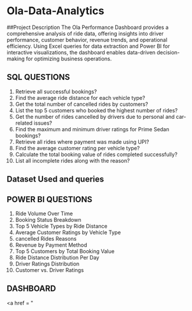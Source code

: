 # Ola-Data-Analytics
##Project Description
The Ola Performance Dashboard provides a comprehensive analysis of ride data, offering insights into driver performance, customer behavior, revenue trends, and operational efficiency. Using Excel queries for data extraction and Power BI for interactive visualizations, the dashboard enables data-driven decision-making for optimizing business operations.
## SQL QUESTIONS 
1. Retrieve all successful bookings?<br>
2. Find the average ride distance for each vehicle type?<br>
3. Get the total number of cancelled rides by customers?<br>
4. List the top 5 customers who booked the highest number of rides?<br>
5. Get the number of rides cancelled by drivers due to personal and car-related issues?<br>
6. Find the maximum and minimum driver ratings for Prime Sedan bookings?<br>
7. Retrieve all rides where payment was made using UPI?<br>
8. Find the average customer rating per vehicle type?<br>
9. Calculate the total booking value of rides completed successfully?<br>
10. List all incomplete rides along with the reason?<br>
## Dataset Used and queries
<a href = "https://github.com/manyabansal406/Ola-Data-Analytics/blob/main/Bookings.xlsx"></a>
<a href = "https://github.com/manyabansal406/Ola-Data-Analytics/blob/main/Sql%20script.sql"></a>
## POWER BI QUESTIONS
1. Ride Volume Over Time
2. Booking Status Breakdown
3. Top 5 Vehicle Types by Ride Distance
4. Average Customer Ratings by Vehicle Type
5. cancelled Rides Reasons
6. Revenue by Payment Method
7. Top 5 Customers by Total Booking Value
8. Ride Distance Distribution Per Day
9. Driver Ratings Distribution
10. Customer vs. Driver Ratings
## DASHBOARD
<a href = "

